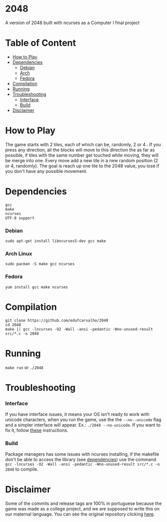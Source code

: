 # 2048
A version of 2048 built with ncurses as a Computer I final project

# Table of Content

- [How to Play](#how-to-play)
- [Dependencies](#dependencies)
  - [Debian](#debian)
  - [Arch](#arch-linux)
  - [Fedora](#fedora)
- [Compilation](#compilation)
- [Running](#running)
- [Troubleshooting](#troubleshooting)
  - [Interface](#interface)
  - [Build](#build)
- [Disclaimer](#disclaimer)

# How to Play

The game starts with 2 tiles, each of which can be, randomly, 2 or 4 . If you press any direction, all the blocks will move to this direction the as far as possible, if tiles with the same number get touched while moving, they will be merge into one. Every move add a new tile in a new random position (2 or 4, randomly).
The goal is reach up one tile to the 2048 value, you lose if you don't have any possible movement.

# Dependencies
```
gcc
make
ncurses
UTF-8 support
```
### Debian

`sudo apt-get install libncurses5-dev gcc make`

### Arch Linux
`sudo pacman -S make gcc ncurses`

### Fedora
 `yum install gcc make ncurses`

# Compilation
```
git clone https://github.com/edufcarvalho/2048
cd 2048
make || gcc -lncurses -O2 -Wall -ansi -pedantic -Wno-unused-result src/*.c -o 2048
```

# Running

`make run` or `./2048`

# Troubleshooting

### Interface

If you have interface issues, it means your OS isn't ready to work with unicode characters, when you run the game, use the the `--no--unicode` flag and a simpler interface will appear. Ex.: `./2048 --no-unicode`. If you want to fix it, follow [these](https://wiki.archlinux.org/index.php/Locale#Setting_the_locale) instructions.

### Build

Package managers has some issues with ncurses installing, if the makefile don't be able to access the library (see [dependencies](#dependencies)) use the command `gcc -lncurses -O2 -Wall -ansi -pedantic -Wno-unused-result src/*.c -o 2048` to compile.

# Disclaimer

Some of the commits and release tags are 100% in portuguese because the game was made as a college project, and we are supposed to write this on our maternal language. You can see the original repository clicking [here](https://github.com/C1-UFRJ-G2/Trabalho-1-de-Comp-1-2020-PLE---2048).
